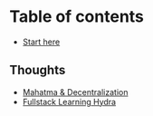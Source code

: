 # Table of contents

* [Start here](README.md)

## Thoughts

* [Mahatma & Decentralization](thoughts/untitled.md)
* [Fullstack Learning Hydra](thoughts/fullstack-learning-hydra.md)

